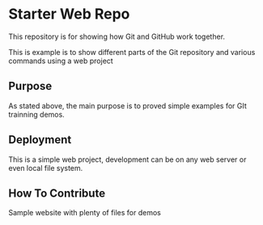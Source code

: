 # Starter Web Repo

This repository is for showing how Git and GitHub work together.

This is example is to show different parts of the Git repository and various commands using a web project

## Purpose

As stated above, the main purpose is to proved simple examples for GIt trainning demos.

## Deployment

This is a simple web project, development can be on any web server or even local file system.

## How To Contribute
Sample website with plenty of files for demos